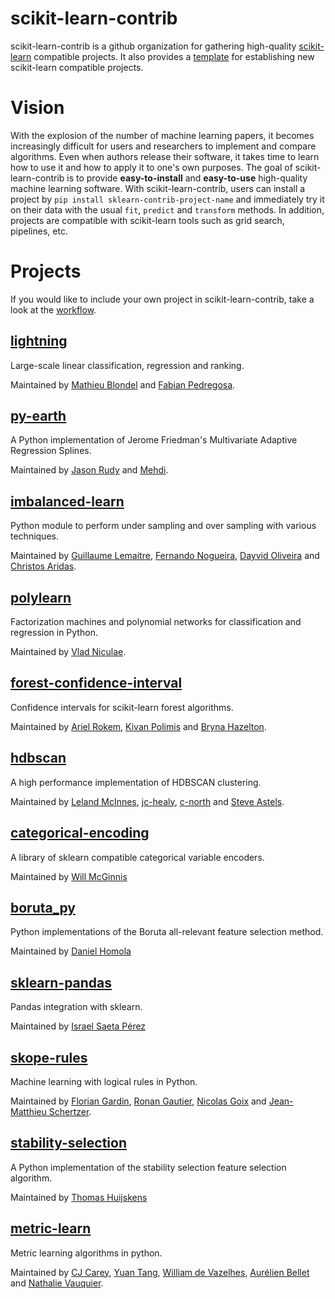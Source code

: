# scikit-learn-contrib

scikit-learn-contrib is a github organization for gathering high-quality [scikit-learn](http://scikit-learn.org) compatible projects.  It also provides a [template](https://github.com/scikit-learn-contrib/project-template) for establishing new scikit-learn compatible projects.

# Vision

With the explosion of the number of machine learning papers, it becomes increasingly difficult for users and researchers to implement and compare algorithms. Even when authors release their software, it takes time to learn how to use it and how to apply it to one's own purposes. The goal of scikit-learn-contrib is to provide **easy-to-install** and **easy-to-use** high-quality machine learning software. With scikit-learn-contrib, users can install a project by ``pip install sklearn-contrib-project-name`` and immediately try it on their data with the usual ``fit``, ``predict`` and ``transform`` methods. In addition, projects are compatible with scikit-learn tools such as grid search, pipelines, etc.

# Projects

If you would like to include your own project in scikit-learn-contrib,
take a look at the [workflow](https://github.com/scikit-learn-contrib/scikit-learn-contrib/blob/master/workflow.md).

## [lightning](http://contrib.scikit-learn.org/lightning/)

Large-scale linear classification, regression and ranking.

Maintained by [Mathieu Blondel](https://github.com/mblondel) and [Fabian Pedregosa](https://github.com/fabianp).

## [py-earth](https://github.com/scikit-learn-contrib/py-earth)

A Python implementation of Jerome Friedman's Multivariate Adaptive Regression Splines.

Maintained by [Jason Rudy](https://github.com/jcrudy) and [Mehdi](https://github.com/mehdidc).

## [imbalanced-learn](https://github.com/scikit-learn-contrib/imbalanced-learn)

Python module to perform under sampling and over sampling with various techniques.

Maintained by [Guillaume Lemaitre](https://github.com/glemaitre), [Fernando Nogueira](https://github.com/fmfn), [Dayvid Oliveira](https://github.com/dvro) and [Christos Aridas](https://github.com/chkoar).

## [polylearn](https://github.com/scikit-learn-contrib/polylearn)

Factorization machines and polynomial networks for classification and regression in Python.

Maintained by [Vlad Niculae](https://github.com/vene).

## [forest-confidence-interval](https://github.com/scikit-learn-contrib/forest-confidence-interval)

Confidence intervals for scikit-learn forest algorithms.

Maintained by [Ariel Rokem](https://github.com/arokem), [Kivan Polimis](https://github.com/kpolimis) and [Bryna Hazelton](https://github.com/bhazelton).

## [hdbscan](http://hdbscan.readthedocs.io/en/latest/)

A high performance implementation of HDBSCAN clustering.

Maintained by [Leland McInnes](https://github.com/lmcinnes), [jc-healy](https://github.com/jc-healy), [c-north](https://github.com/c-north) and [Steve Astels](https://github.com/sastels).

## [categorical-encoding](http://github.com/scikit-learn-contrib/categorical-encoding)

A library of sklearn compatible categorical variable encoders.

Maintained by [Will McGinnis](https://github.com/wdm0006)

## [boruta_py](https://github.com/scikit-learn-contrib/boruta_py)

Python implementations of the Boruta all-relevant feature selection method.

Maintained by [Daniel Homola](https://github.com/danielhomola)


## [sklearn-pandas](https://github.com/scikit-learn-contrib/sklearn-pandas)

Pandas integration with sklearn.

Maintained by [Israel Saeta Pérez](https://github.com/dukebody)


## [skope-rules](https://github.com/scikit-learn-contrib/skope-rules)

Machine learning with logical rules in Python.

Maintained by [Florian Gardin](https://github.com/floriangardin), [Ronan Gautier](https://github.com/RonanGautier), [Nicolas Goix](https://github.com/ngoix) and [Jean-Matthieu Schertzer](https://github.com/datajms).

## [stability-selection](https://github.com/scikit-learn-contrib/stability-selection)

A Python implementation of the stability selection feature selection algorithm.

Maintained by [Thomas Huijskens](https://github.com/thuijskens)

## [metric-learn](https://github.com/scikit-learn-contrib/metric-learn)

Metric learning algorithms in python.

Maintained by [CJ Carey](https://github.com/perimosocordiae), [Yuan Tang](https://github.com/terrytangyuan), [William de Vazelhes](https://github.com/wdevazelhes), [Aurélien Bellet](https://github.com/bellet) and [Nathalie Vauquier](https://github.com/nvauquie).
